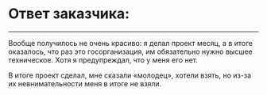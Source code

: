 # Ответ заказчика:

---

Вообще получилось не очень красиво: я делал проект месяц, а в итоге оказалось, что раз это госорганизация, им обязательно нужно высшее техническое. Хотя я предупреждал, что у меня его нет.

В итоге проект сделал, мне сказали «молодец», хотели взять, но из-за их невнимательности меня в итоге не взяли.
